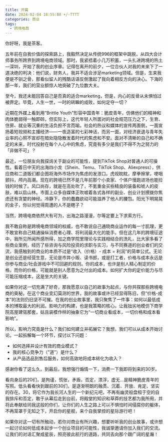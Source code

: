 ```yaml
---
title: 开篇
date: 2024-02-04 18:55:00 +/-TTTT
categories: 商业
tags:
  - 跨境电商
---
```

你好呀，我是茶客。

五年前在自我价值的探索路上，我毅然决定从传统996的框架中跳脱，从四大会计师事务所跨界到跨境电商领域。那时，我紧捂着小几万积蓄，一头扎进跨境的热土—深圳，开始了我的创业序章。记得在离开的前夕，一位合伙人对我的未来下了一道决绝的判决：他们说，财务人，我并不适合涉足marketing领域。但是，生来我便是不驯之骨，那看似留人的残酷话语反倒激起了我向着相反方向的决心。下海的那一年，我们的营业额惊人地突破了九位数大关。

至今，我还未能回答自己是否真的适合marketing，但是，内心的反骨从未惧怕过被界定。毕竟，人生一世，一时的转瞬的成败，如何定夺一切？

近期在外媒上看到用“Brittle Youth”形容中国青年：脆皮青年，仿佛他们的精神和肉体脆弱得一触即碎。但实际上，这代年轻人所面对的社会规范压力之下，生育、住房、就业等沉重的生活负担不言而喻。社会的热议和媒体的宣传两面倒，一面宣扬着短视频和主播经济——一夜造富的七彩神话，而另一面，对经济衰退与青年失业率的心照不宣却在暗处隐隐散发着时代的焦虑和不安。面对不清晰的自己和不确定的未来，时代投射在每个人心中的焦虑，究竟有多少是我们不得不为之努力的「非做不可」？

最近，一位朋友向我探询关于副业的可能性，提到TikTok Shop对普通人的可操性。看着日中天的出海四小龙（Shein、Temu、TikTok Shop、Aliexpress），供应商和二道贩们都企图将海外市场作为焦虑的发泄口。虎视眈眈，摩拳擦掌，哽咽颤抖，颅内高潮。现在的跨境已然不是几年前那个小卖家、个体户慢跑进场也能捡钱的时候了。风口尚存，就是在高处吹了，不氪重金买些精良的装备和唬人的皮肤，难以启山林。市面上众多自媒体正吹嘘着各式各样的副业、创业计划撩拨你焦虑还有贪婪的神经。冷静下，你的蠢蠢欲动可能滋养了他人的腰包。阳光下明晃晃的金子，你以何觉得周遭的人不是瞎子？

当然，跨境电商依然大有可为，出海之路漫漫，尔等定要上下求索方行。

我不敢自称是跨境电商领域的权威，也不敢说自己通晓商业运作的每一寸肌理，更不敢宣称自己精通操纵消费者心理、将利润最大化的能手。但在这几年的跨境征途中，我所见所闻所感所得，加之商学院里理论与实践相结合的洗礼，比大家多看了些商业案例，经历了些咨询与风险投资的求职与实习，与不同赛道的创业者们的交流，我感触到的商业的本质不过是“收入（价格）- 成本 = 利润”的简单公式。无论是创业还是经营生意，无论是市井小贩、读书郎，或是打工者，价格与成本永远是你参与商业/社会游戏中不可回避的规则。你的成本，也许是别人精心制定的价格，而你的价格，可能就是别人愿意为之付出的成本。如何扩大你的定价能力与尽可能压缩成本，这是坐大的关键。

如果你对这一切充满了好奇，那我愿意以自己的故事为起点，与你共探那些跨境电商的奥秘。在这个商业变幻莫测的世界，我的故事或许已经显得陈旧，但“价格-成本”的法则仍旧坚不可摧。在我的创业故事里，我只聚焦了一件事：如何以最低成本的博取最大的利润。影响力的构建，也是我策略的核心。让我拙劣地模仿下商学院高屋建瓴那套，姑且装模作样的抽象它为“一切商业看成本，一切价格和成本看影响”。

所以，影响力究竟是什么？我们如何建立并拓展它？我想，我们可以从成本开始讨论。一起拆解每一个环节，探讨以下问题：

- 如何选择并设计有效的商业模式？
- 我的核心竞争力（"道"）是什么？
- 从产品选品到售后服务，如何高效地将成本转化为收入？

感谢你看了这么久。到最后，我想强行煽情一下，消费一下我即将到来的30岁。

看向身后的20们，是拘谨，慌张，矛盾，否定，漂浮，虚无…是精神脆皮青年的写照。低头看看快到跟前的30们，是逐渐明朗的融贯、沉着、开放、肯定、坚实的存在。30，将它作为我长河人生的一个新纪元吧，不再有幽灵般盘桓于空的自我排斥和否定，敢于从幕后走到台前，将殿堂的知识和草莽的技艺都为我所用，并将此奉献给同我这般的你们，让你们的人生之路上可以不惧怕时间侵腐你的躯体，不再笼罩于无知之下，开启你的星舰，来个自我掌控的星际游行吧！

如果你对这一切有所触动，若你对商业有所兴趣，想要听听我的创业故事，或许想一起讨论如何低成本起步一个创业项目的可能性，我诚挚邀请你加入我们的交流。让我们的对话汇聚成星辰，照亮彼此航行的道路，共同去向那个跟广阔的星瀚！